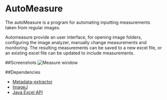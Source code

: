 AutoMeasure
===========

The autoMeasure is a program for automating inputting measurements taken from regular images. 

Automeasure provide an user interface, for opening image folders, configuring the image analyzer, manually change measurements and monitoring. The resulting measurements can be saved to a new excel file, or an existing excel file can be updated to include measurements.

##Screenshots
![Measure window](../screenshots/measurer.png)

##Dependencies
- [Metadata-extractor](https://code.google.com/p/metadata-extractor/downloads/list)
- [ImageJ](http://imagej.nih.gov/ij/)
- [Java Excel API](http://jexcelapi.sourceforge.net/)

